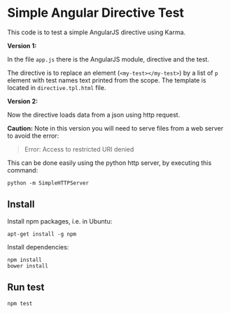 # Simple Angular Directive Test #

This code is to test a simple AngularJS directive using Karma.

**Version 1:**

In the file `app.js` there is the AngularJS module, directive and the test.

The directive is to replace an element (`<my-test></my-test>`) by a list of `p` element with test names text printed
from the scope. The template is located in `directive.tpl.html` file.

**Version 2:**

Now the directive loads data from a json using http request.

**Caution:** Note in this version you will need to serve files from a web server to avoid the error:

> Error: Access to restricted URI denied

This can be done easily using the python http server, by executing this command:

    python -m SimpleHTTPServer

## Install ##

Install npm packages, i.e. in Ubuntu:

    apt-get install -g npm

Install dependencies:

    npm install
    bower install

## Run test ##

    npm test